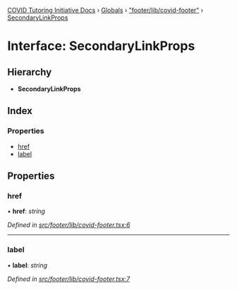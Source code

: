 [COVID Tutoring Initiative Docs](../README.md) › [Globals](../globals.md) › ["footer/lib/covid-footer"](../modules/_footer_lib_covid_footer_.md) › [SecondaryLinkProps](_footer_lib_covid_footer_.secondarylinkprops.md)

# Interface: SecondaryLinkProps

## Hierarchy

- **SecondaryLinkProps**

## Index

### Properties

- [href](_footer_lib_covid_footer_.secondarylinkprops.md#href)
- [label](_footer_lib_covid_footer_.secondarylinkprops.md#label)

## Properties

### href

• **href**: _string_

_Defined in [src/footer/lib/covid-footer.tsx:6](https://github.com/tutorbookapp/covid-tutoring/blob/7978780/src/footer/lib/covid-footer.tsx#L6)_

---

### label

• **label**: _string_

_Defined in [src/footer/lib/covid-footer.tsx:7](https://github.com/tutorbookapp/covid-tutoring/blob/7978780/src/footer/lib/covid-footer.tsx#L7)_
